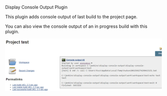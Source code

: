 Display Console Output Plugin

This plugin adds console output of last build to the project page. 

You can also view the console output of an in progress build with this plugin.


![Display Console Output Plugin](img/display-console-output-plugin.png)